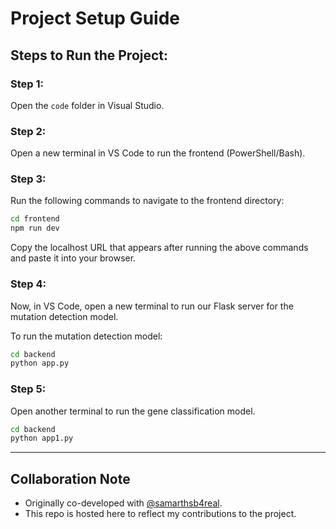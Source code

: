 # Project Setup Guide

## Steps to Run the Project:

### Step 1:
Open the `code` folder in Visual Studio.

### Step 2:
Open a new terminal in VS Code to run the frontend (PowerShell/Bash).

### Step 3:
Run the following commands to navigate to the frontend directory:
```bash
cd frontend
npm run dev
```
Copy the localhost URL that appears after running the above commands and paste it into your browser.

### Step 4:
Now, in VS Code, open a new terminal to run our Flask server for the mutation detection model.

To run the mutation detection model:
```bash
cd backend
python app.py
```

### Step 5:
Open another terminal to run the gene classification model.
```bash
cd backend
python app1.py
```

---

## Collaboration Note
- Originally co-developed with [@samarthsb4real](https://github.com/samarthsb4real).  
- This repo is hosted here to reflect my contributions to the project.
